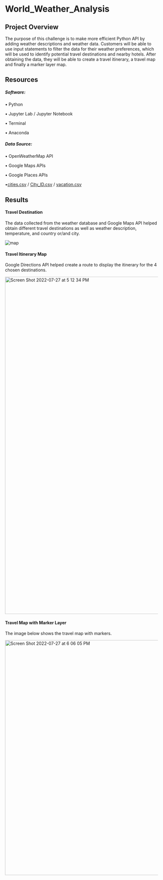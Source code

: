 # World_Weather_Analysis
## Project Overview

The purpose of this challenge is to make more efficient Python API by adding weather descriptions and weather data. Customers will be able to use input statements to filter the data for their weather preferences, which will be used to identify potential travel destinations and nearby hotels. 
After obtaining the data, they will be able to create a travel itinerary, a travel map and finally a marker layer map.

## Resources

##### Software:

• Python

• Jupyter Lab / Jupyter Notebook

• Terminal

• Anaconda

##### Data Source:

• OpenWeatherMap API

• Google Maps APIs

• Google Places APIs

•[cities.csv](https://github.com/muurid1/World_Weather_Analysis/files/9204714/cities.csv) / [City_ID.csv](https://github.com/muurid1/World_Weather_Analysis/files/9204716/City_ID.csv) / 
[vacation.csv](https://github.com/muurid1/World_Weather_Analysis/files/9204717/vacation.csv)

## Results

#### Travel Destination

The data collected from the weather database and  Google Maps API helped obtain different travel destinations as well as weather description, temperature, and country or/and city.

![map](https://user-images.githubusercontent.com/107282754/181405330-0766cfb7-1e8a-445d-8da2-286113ef99b0.png)

#### Travel Itinerary Map

Google Directions API helped create a route to display the itinerary for the 4 chosen destinations.

<img width="1108" alt="Screen Shot 2022-07-27 at 5 12 34 PM" src="https://user-images.githubusercontent.com/107282754/181405689-3e12adea-f459-480a-924e-8579bf57bb12.png">

#### Travel Map with Marker Layer

The image below shows the travel map with markers.

<img width="772" alt="Screen Shot 2022-07-27 at 6 06 05 PM" src="https://user-images.githubusercontent.com/107282754/181405902-96edcc21-a90a-49e4-821f-af4a8ac33e08.png">





